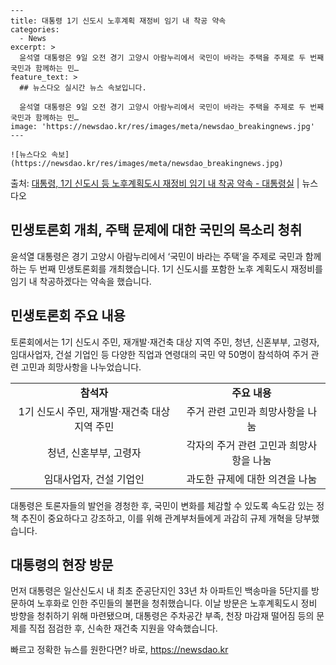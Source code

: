     ---
    title: 대통령 1기 신도시 노후계획 재정비 임기 내 착공 약속
    categories:
      - News
    excerpt: >
      윤석열 대통령은 9일 오전 경기 고양시 아람누리에서 국민이 바라는 주택을 주제로 두 번째 국민과 함께하는 민…
    feature_text: >
      ## 뉴스다오 실시간 뉴스 속보입니다.
    
      윤석열 대통령은 9일 오전 경기 고양시 아람누리에서 국민이 바라는 주택을 주제로 두 번째 국민과 함께하는 민…
    image: 'https://newsdao.kr/res/images/meta/newsdao_breakingnews.jpg'
    ---
    
    ![뉴스다오 속보](https://newsdao.kr/res/images/meta/newsdao_breakingnews.jpg)

<p>출처: <a href="https://newsdao.kr/2963" rel="dofollow">대통령, 1기 신도시 등 노후계획도시 재정비 임기 내 착공 약속 - 대통령실</a> | 뉴스다오</p>

<h2 data-ke-size="size26">민생토론회 개최, 주택 문제에 대한 국민의 목소리 청취</h2>
<p data-ke-size="size16">윤석열 대통령은 경기 고양시 아람누리에서 ‘국민이 바라는 주택’을 주제로 국민과 함께하는 두 번째 민생토론회를 개최했습니다. 1기 신도시를 포함한 노후 계획도시 재정비를 임기 내 착공하겠다는 약속을 했습니다.</p>

<h2 data-ke-size="size26">민생토론회 주요 내용</h2>
<p data-ke-size="size16">토론회에서는 1기 신도시 주민, 재개발·재건축 대상 지역 주민, 청년, 신혼부부, 고령자, 임대사업자, 건설 기업인 등 다양한 직업과 연령대의 국민 약 50명이 참석하여 주거 관련 고민과 희망사항을 나누었습니다.</p>

<table>
	<tr>
		<td style="text-align: center; height: 17px;"><b>참석자</b></td>
		<td style="text-align: center; height: 17px;"><b>주요 내용</b></td>
	</tr>
	<tr>
		<td style="text-align: center; height: 17px;">1기 신도시 주민, 재개발·재건축 대상 지역 주민</td>
		<td style="text-align: center; height: 17px;">주거 관련 고민과 희망사항을 나눔</td>
	</tr>
	<tr>
		<td style="text-align: center; height: 17px;">청년, 신혼부부, 고령자</td>
		<td style="text-align: center; height: 17px;">각자의 주거 관련 고민과 희망사항을 나눔</td>
	</tr>
	<tr>
		<td style="text-align: center; height: 17px;">임대사업자, 건설 기업인</td>
		<td style="text-align: center; height: 17px;">과도한 규제에 대한 의견을 나눔</td>
	</tr>
</table>

<p data-ke-size="size16">대통령은 토론자들의 발언을 경청한 후, 국민이 변화를 체감할 수 있도록 속도감 있는 정책 추진이 중요하다고 강조하고, 이를 위해 관계부처들에게 과감히 규제 개혁을 당부했습니다.</p>

<h2 data-ke-size="size26">대통령의 현장 방문</h2>
<p data-ke-size="size16">먼저 대통령은 일산신도시 내 최초 준공단지인 33년 차 아파트인 백송마을 5단지를 방문하여 노후화로 인한 주민들의 불편을 청취했습니다. 이날 방문은 노후계획도시 정비 방향을 청취하기 위해 마련됐으며, 대통령은 주차공간 부족, 천장 마감재 떨어짐 등의 문제를 직접 점검한 후, 신속한 재건축 지원을 약속했습니다.</p> 

빠르고 정확한 뉴스를 원한다면? 바로, <a href="https://newsdao.kr" rel="dofollow">https://newsdao.kr</a>


    
